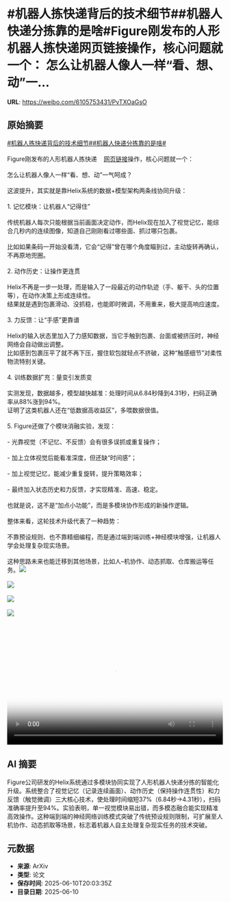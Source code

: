 # #机器人拣快递背后的技术细节##机器人快递分拣靠的是啥#Figure刚发布的人形机器人拣快递网页链接操作，核心问题就一个： 怎么让机器人像人一样“看、想、动”一...

**URL**: https://weibo.com/6105753431/PvTXOaGsO

## 原始摘要

<a href="https://m.weibo.cn/search?containerid=231522type%3D1%26t%3D10%26q%3D%23%E6%9C%BA%E5%99%A8%E4%BA%BA%E6%8B%A3%E5%BF%AB%E9%80%92%E8%83%8C%E5%90%8E%E7%9A%84%E6%8A%80%E6%9C%AF%E7%BB%86%E8%8A%82%23&amp;extparam=%23%E6%9C%BA%E5%99%A8%E4%BA%BA%E6%8B%A3%E5%BF%AB%E9%80%92%E8%83%8C%E5%90%8E%E7%9A%84%E6%8A%80%E6%9C%AF%E7%BB%86%E8%8A%82%23" data-hide=""><span class="surl-text">#机器人拣快递背后的技术细节#</span></a><a href="https://m.weibo.cn/search?containerid=231522type%3D1%26t%3D10%26q%3D%23%E6%9C%BA%E5%99%A8%E4%BA%BA%E5%BF%AB%E9%80%92%E5%88%86%E6%8B%A3%E9%9D%A0%E7%9A%84%E6%98%AF%E5%95%A5%23&amp;extparam=%23%E6%9C%BA%E5%99%A8%E4%BA%BA%E5%BF%AB%E9%80%92%E5%88%86%E6%8B%A3%E9%9D%A0%E7%9A%84%E6%98%AF%E5%95%A5%23" data-hide=""><span class="surl-text">#机器人快递分拣靠的是啥#</span></a><br><br>Figure刚发布的人形机器人拣快递<a href="https://weibo.com/6105753431/PvhxXkMRV" data-hide=""><span class="url-icon"><img style="width: 1rem;height: 1rem" src="https://h5.sinaimg.cn/upload/2015/09/25/3/timeline_card_small_web_default.png" referrerpolicy="no-referrer"></span><span class="surl-text">网页链接</span></a>操作，核心问题就一个：  <br><br>怎么让机器人像人一样“看、想、动”一气呵成？<br><br>这波提升，其实就是靠Helix系统的数据+模型架构两条线协同升级：<br><br>1. 记忆模块：让机器人“记得住”<br><br>        传统机器人每次只能根据当前画面决定动作，而Helix现在加入了视觉记忆，能综合几秒内的连续图像，知道自己刚刚看过哪些面、抓过哪只包裹。  <br><br>        比如如果条码一开始没看清，它会“记得”曾在哪个角度瞄到过，主动旋转再确认，不再原地兜圈。<br><br>2. 动作历史：让操作更连贯<br><br>    Helix不再是一步一处理，而是输入了一段最近的动作轨迹（手、躯干、头的位置等），在动作决策上形成连续性。  <br>        结果就是遇到包裹滑动、没抓稳，也能即时微调，不用重来，极大提高响应速度。<br>    <br>3. 力反馈：让“手感”更靠谱 <br><br>    Helix的输入状态里加入了力感知数据，当它手触到包裹、台面或被挤压时，神经网络会自动做出调整。  <br>        比如感到包裹压平了就不再下压，握住软包就轻点不挤破，这种“触感细节”对柔性物流特别关键。<br>    <br>4. 训练数据扩充：量变引发质变  <br><br>    实测发现，数据越多，模型越快越准：处理时间从6.84秒降到4.31秒，扫码正确率从88%涨到94%。  <br>    证明了这类机器人还在“低数据高收益区”，多喂数据很值。<br>    <br>5. Figure还做了个模块消融实验，发现：<br>    <br>- 光靠视觉（不记忆、不反馈）会有很多误抓或重复操作；<br>    <br>- 加上立体视觉后能看准深度，但还缺“时间感”；<br>    <br>- 加上视觉记忆，能减少重复旋转，提升策略效率；<br>    <br>- 最终加入状态历史和力反馈，才实现精准、高速、稳定。<br>    <br>也就是说，这不是“加点小功能”，而是多模块协作形成的新操作逻辑。<br><br>整体来看，这轮技术升级代表了一种趋势： <br><br>不靠预设规则、也不靠精细编程，而是通过端到端训练+神经模块增强，让机器人学会处理复杂现实场景。<br><br>这种思路未来也能迁移到其他场景，比如人–机协作、动态抓取、仓库搬运等任务。<img style="" src="https://tvax2.sinaimg.cn/large/006Fd7o3ly1i2aca357svj30u00u00uj.jpg" referrerpolicy="no-referrer"><br><br><img style="" src="https://tvax2.sinaimg.cn/large/006Fd7o3ly1i2aca4wk3ij30u00u0q4s.jpg" referrerpolicy="no-referrer"><br><br><img style="" src="https://tvax3.sinaimg.cn/large/006Fd7o3ly1i2aca8x2u5j30u00nm75o.jpg" referrerpolicy="no-referrer"><br><br><img style="" src="https://tvax4.sinaimg.cn/large/006Fd7o3ly1i2aca3vi2lj30u00u0wg0.jpg" referrerpolicy="no-referrer"><br><br><br clear="both"><div style="clear: both"></div><video controls="controls" poster="https://tvax1.sinaimg.cn/orj480/006Fd7o3ly1i2aca2jj5rj30u00u00uj.jpg" style="width: 100%"><source src="https://f.video.weibocdn.com/o0/CeuNi1PBlx08oVXBDiWs010412002m450E010.mp4?label=mp4_720p&amp;template=720x720.24.0&amp;ori=0&amp;ps=1CwnkDw1GXwCQx&amp;Expires=1749589121&amp;ssig=imjB2c0x9%2F&amp;KID=unistore,video"><source src="https://f.video.weibocdn.com/o0/TkgkRKTmlx08oVXBURd6010412001u4u0E010.mp4?label=mp4_hd&amp;template=540x540.24.0&amp;ori=0&amp;ps=1CwnkDw1GXwCQx&amp;Expires=1749589121&amp;ssig=4qpN9pMeVR&amp;KID=unistore,video"><source src="https://f.video.weibocdn.com/o0/TXddqC2Slx08oVXBCv6w010412000Le60E010.mp4?label=mp4_ld&amp;template=360x360.24.0&amp;ori=0&amp;ps=1CwnkDw1GXwCQx&amp;Expires=1749589121&amp;ssig=QrI8U09Q8D&amp;KID=unistore,video"><p>视频无法显示，请前往<a href="https://video.weibo.com/show?fid=1034%3A5176025454149669" target="_blank" rel="noopener noreferrer">微博视频</a>观看。</p></video>

## AI 摘要

Figure公司研发的Helix系统通过多模块协同实现了人形机器人快递分拣的智能化升级。系统整合了视觉记忆（记录连续画面）、动作历史（保持操作连贯性）和力反馈（触觉微调）三大核心技术，使处理时间缩短37%（6.84秒→4.31秒），扫码准确率提升至94%。实验表明，单一视觉模块易出错，而多模态融合能实现精准高效操作。这种端到端的神经网络训练模式突破了传统预设规则限制，可扩展至人机协作、动态抓取等场景，标志着机器人自主处理复杂现实任务的技术突破。

## 元数据

- **来源**: ArXiv
- **类型**: 论文
- **保存时间**: 2025-06-10T20:03:35Z
- **目录日期**: 2025-06-10

